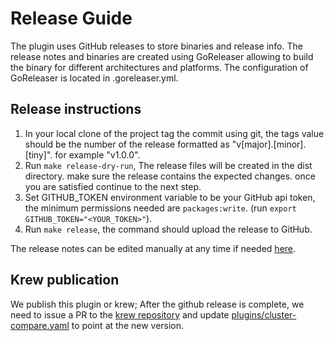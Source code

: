 # Release Guide

The plugin uses GitHub releases to store binaries and release info. The release notes and binaries are created using
GoReleaser allowing to build the binary for different architectures and platforms. The configuration of GoReleaser
is located in .goreleaser.yml.

## Release instructions

1. In your local clone of the project tag the commit using git, the tags value should be the number of the release
   formatted as "v[major].[minor].[tiny]". for example "v1.0.0".
2. Run `make release-dry-run`, The release files will be created in the dist directory. make sure the release contains
   the expected changes. once you are satisfied continue to the next step.
3. Set GITHUB_TOKEN environment variable to be your GitHub api token, the minimum permissions needed are
   `packages:write`. (run `export GITHUB_TOKEN="<YOUR_TOKEN>"`).
4. Run `make release`, the command should upload the release to GitHub.

The release notes can be edited manually at any time if needed [here](https://github.com/openshift/kube-compare/releases).

## Krew publication

We publish this plugin or krew; After the github release is complete, we need
to issue a PR to the [krew
repository](https://github.com/kubernetes-sigs/krew-index) and update
[plugins/cluster-compare.yaml](https://github.com/kubernetes-sigs/krew-index/blob/master/plugins/cluster-compare.yaml)
to point at the new version.
